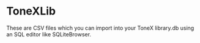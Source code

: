 # ToneXLib

These are CSV files which you can import into your ToneX library.db using an SQL editor like SQLiteBrowser.
